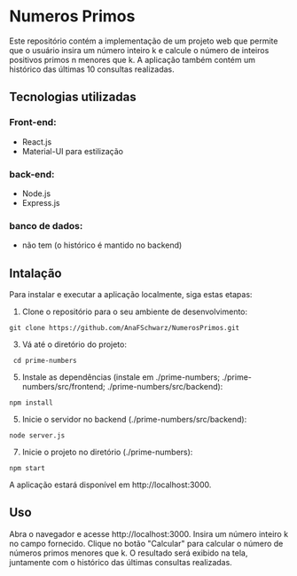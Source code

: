 # Numeros Primos
Este repositório contém a implementação de um projeto web que permite que o usuário insira um número inteiro k e calcule o número de inteiros positivos primos n menores que k. A aplicação também contém um histórico das últimas 10 consultas realizadas.

## Tecnologias utilizadas

### Front-end:
- React.js
- Material-UI para estilização

### back-end:
- Node.js
- Express.js

### banco de dados:
- não tem (o histórico é mantido no backend)


## Intalação
Para instalar e executar a aplicação localmente, siga estas etapas:

1. Clone o repositório para o seu ambiente de desenvolvimento:
```
git clone https://github.com/AnaFSchwarz/NumerosPrimos.git
```
    
3. Vá até o diretório do projeto:
```
 cd prime-numbers
```
    
5. Instale as dependências (instale em ./prime-numbers; ./prime-numbers/src/frontend; ./prime-numbers/src/backend):
```
npm install
```
    
5. Inicie o servidor no backend (./prime-numbers/src/backend):
```
node server.js
```

7. Inicie o projeto no diretório (./prime-numbers):
```
npm start
```

A aplicação estará disponível em http://localhost:3000.

## Uso
Abra o navegador e acesse http://localhost:3000.
Insira um número inteiro k no campo fornecido.
Clique no botão "Calcular" para calcular o número de números primos menores que k.
O resultado será exibido na tela, juntamente com o histórico das últimas consultas realizadas.
